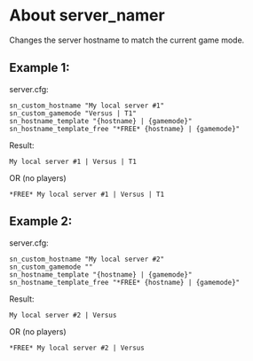 # About server_namer
Changes the server hostname to match the current game mode.

## Example 1:
server.cfg:
```
sn_custom_hostname "My local server #1"
sn_custom_gamemode "Versus | T1"
sn_hostname_template "{hostname} | {gamemode}"
sn_hostname_template_free "*FREE* {hostname} | {gamemode}"
```

Result:
```
My local server #1 | Versus | T1
```
OR (no players)
```
*FREE* My local server #1 | Versus | T1
```

## Example 2:
server.cfg:
```
sn_custom_hostname "My local server #2"
sn_custom_gamemode ""
sn_hostname_template "{hostname} | {gamemode}"
sn_hostname_template_free "*FREE* {hostname} | {gamemode}"
```

Result:
```
My local server #2 | Versus
```
OR (no players)
```
*FREE* My local server #2 | Versus
```
